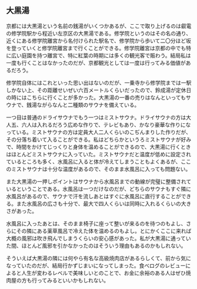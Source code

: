 ## 大黒湯

京都には大黒湯という名前の銭湯がいくつかあるが、ここで取り上げるのは叡電の修学院駅から程近い左京区の大黒湯である。修学院というのはその名の通り、近くにある修学院離宮から名付けられた駅名で、修学院から歩いて二〇分ほど坂を登っていくと修学院離宮まで行くことができる。修学院離宮は京都の中でも特に広い庭園を持つ離宮で、特に紅葉の時期には多くの観光客で賑わう。結局私は一度も行くことはなかったのだが、京都観光としては一度は行ってみる価値があるだろう。

修学院自体にはこれといった思い出はないのだが、一乗寺から修学院までは一駅しかない上、その距離せいぜい六百メートルくらいだったので、鈴成湯が定休日の時にはこちらに行くことが多かった。大黒湯の一番の売りはなんといってもサウナで、銭湯ながらなんと二種類のサウナを備えている。

一つ目は普通のドライサウナでもう一つはミストサウナ。ドライサウナの方は大人五、六人は入れるだろう広めな作りで、テレビもあり、かなり豪華な作りになっている。ミストサウナの方は定員大人二人くらいのこぢんまりした作りだが、その分落ち着いて入ることができる。私はどちらかというろミストサウナが好みで、時間をかけてじっくりと身体を温めることができるので、大黒湯に行くときはほとんどミストサウナに入っていた。ミストサウナだと温度が低めに設定されているところも多く、水風呂に入ると体が冷えてしまうこともよくあるが、ここのミストサウナは十分な温度があるので、そのまま水風呂に入っても問題ない。

また大黒湯の一押しポイントはサウナから水風呂までの動線が完璧に整備されているということである。水風呂は一つだけなのだが、どちらのサウナもすぐ隣に水風呂があるので、サウナで汗を流しあとはすぐに水風呂に直行することができる。また水風呂の広さも十分で、最大で四人くらいは同時に入れるくらいの大きさがあった。

水風呂に入ったあとは、そのまま椅子に座って整いが来るのを待つのもよし、さらにその隣にある薬草風呂で冷えた体を温めるのもよし。とにかくここに来れば大概の風邪は吹き飛んでしまうくらいの安心感があった。私が大黒湯に通っていた間、ほとんど風邪を引かなかったのはそういう理由もあるのかもしれない。

そういえば大黒湯の隣には何やら有名な高級焼肉店があるらしくて、前から気になっていたのだが、結局行かずじまいになってしまった。食べログのレビューによると人生が変わるレベルで美味しいとのことで、お金に余裕のある人はぜひ焼肉屋の方も行ってみるといいかもしれない。